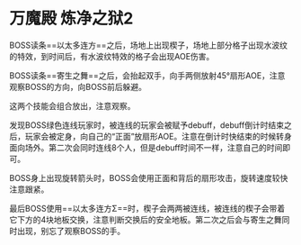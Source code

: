 # 万魔殿 炼净之狱2

BOSS读条==以太多连方==之后，场地上出现楔子，场地上部分格子出现水波纹的特效，到时间后，有水波纹特效的格子会出现AOE伤害。

BOSS读条==寄生之舞==之后，会抬起双手，向手两侧放射45°扇形AOE，注意观察BOSS的方向，向BOSS前后躲避。

这两个技能会组合放出，注意观察。

发现BOSS绿色连线玩家时，被连线的玩家会被赋予<Status :id="3314" name="软体寄生" />debuff，debuff倒计时结束之后，玩家会被定身，向自己的“正面”放扇形AOE。注意在倒计时快结束的时候转身面向场外。第二次会同时连线8个人，但是debuff时间不一样，注意自己的时间即可。

BOSS身上出现旋转箭头时，BOSS会使用正面和背后的扇形攻击，旋转速度较快注意跟紧。

最后BOSS使用==以太多连方Σ==时，楔子会两两被连线，被连线的楔子会带着它下方的4块地板交换，注意判断交换后的安全地板。第二次之后会与寄生之舞同时出现，别忘了观察BOSS的手。